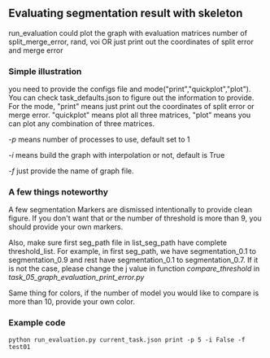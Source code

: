 ## Evaluating segmentation result with skeleton

run_evaluation could plot the graph with evaluation matrices number of split_merge_error, rand, voi OR just print out the coordinates of split error and merge error

### Simple illustration
you need to provide the configs file and mode("print","quickplot","plot"). You can check task_defaults.json to figure out the information to provide. For the mode, "print" means just print out the coordinates of split error or merge error. "quickplot" means plot all three matrices, "plot" means you can plot any combination of three matrices.

*-p*  means number of processes to use, default set to 1  

*-i*  means build the graph with interpolation or not, default is True

*-f*  just provide the name of graph file.

### A few things noteworthy
A few segmentation Markers are dismissed intentionally to provide clean figure. If you don't want that or the number of threshold is more than 9, you should provide your own markers. 

Also, make sure first seg_path file in list_seg_path have complete threshold_list. For example, in first seg_path, we have segmentation_0.1 to segmentation_0.9 and rest have segmentation_0.1 to segmentation_0.7. If it is not the case, please change the j value in function *compare_threshold* in *task_05_graph_evaluation_print_error.py*

Same thing for colors, if the number of model you would like to compare is more than 10, provide your own color. 


### Example code 
`python run_evaluation.py current_task.json print -p 5 -i False -f test01`
